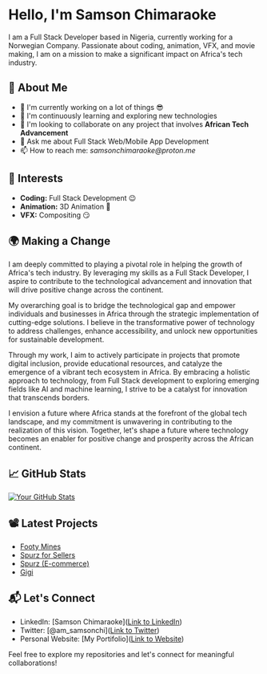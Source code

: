 # Hello, I'm Samson Chimaraoke

I am a Full Stack Developer based in Nigeria, currently working for a Norwegian Company. Passionate about coding, animation, VFX, and movie making, I am on a mission to make a significant impact on Africa's tech industry.

## 🚀 About Me

- 🔭 I'm currently working on a lot of things 😎
- 🌱 I'm continuously learning and exploring new technologies
- 👯 I'm looking to collaborate on any project that involves **African Tech Advancement**
- 💬 Ask me about Full Stack Web/Mobile App Development 
- 📫 How to reach me: _samsonchimaraoke@proton.me_

## 🎨 Interests

- **Coding:** Full Stack Development 😉
- **Animation:** 3D Animation 🙂
- **VFX:**  Compositing 😏


## 🌍 Making a Change

I am deeply committed to playing a pivotal role in helping the growth of Africa's tech industry. By leveraging my skills as a Full Stack Developer, I aspire to contribute to the technological advancement and innovation that will drive positive change across the continent.

My overarching goal is to bridge the technological gap and empower individuals and businesses in Africa through the strategic implementation of cutting-edge solutions. I believe in the transformative power of technology to address challenges, enhance accessibility, and unlock new opportunities for sustainable development.

Through my work, I aim to actively participate in projects that promote digital inclusion, provide educational resources, and catalyze the emergence of a vibrant tech ecosystem in Africa. By embracing a holistic approach to technology, from Full Stack development to exploring emerging fields like AI and machine learning, I strive to be a catalyst for innovation that transcends borders.

I envision a future where Africa stands at the forefront of the global tech landscape, and my commitment is unwavering in contributing to the realization of this vision. Together, let's shape a future where technology becomes an enabler for positive change and prosperity across the African continent.

## 📈 GitHub Stats

[![Your GitHub Stats](https://github-readme-stats.vercel.app/api?username=samsonchim&show_icons=true&hide=issues&count_private=true&theme=dark)](https://github.com/samsonchim)

## 📽️ Latest Projects

- [Footy Mines](https://footymines.com)
- [Spurz for Sellers](https://outlets.spurz.com.ng)
- [Spurz (E-commerce)](https://spurz.com.ng)
- [Gigi](http://gigi.name.ng)


## 📬 Let's Connect

- LinkedIn: [Samson Chimaraoke]([Link to LinkedIn](https://www.linkedin.com/in/samson-chimaraoke-622227297/))
- Twitter: [@am_samsonchi]([Link to Twitter](https://twitter.com/am_samsonchi))
- Personal Website: [My Portifolio]([Link to Website](https://samsonchim.github.io/chi/))

Feel free to explore my repositories and let's connect for meaningful collaborations!
